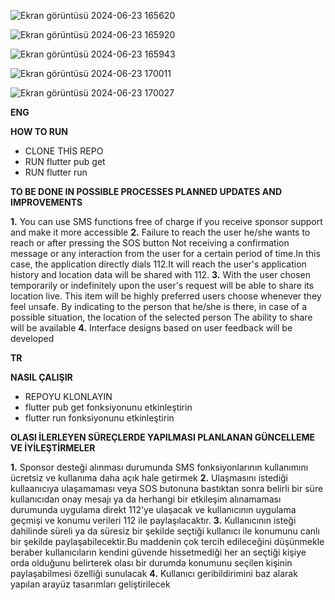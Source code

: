 
![Ekran görüntüsü 2024-06-23 165620](https://github.com/zelissof/WosApp/assets/120017515/722962b5-7e75-4421-b0af-d8355f11d4bf) 


![Ekran görüntüsü 2024-06-23 165920](https://github.com/zelissof/WosApp/assets/120017515/94e9588f-2790-4222-ac06-1ae4e8c210d1)


![Ekran görüntüsü 2024-06-23 165943](https://github.com/zelissof/WosApp/assets/120017515/9622c0aa-26ab-4024-8127-e72c94f162b8)


![Ekran görüntüsü 2024-06-23 170011](https://github.com/zelissof/WosApp/assets/120017515/97624bdf-f11c-4045-921a-b65d7a73fed3)


![Ekran görüntüsü 2024-06-23 170027](https://github.com/zelissof/WosApp/assets/120017515/19aa886f-cd36-460f-96f2-06edf60daf1a)


**ENG**

**HOW TO RUN** 
- CLONE THİS REPO
- RUN flutter pub get
- RUN flutter run 

  
**TO BE DONE IN POSSIBLE PROCESSES PLANNED UPDATES AND IMPROVEMENTS**

**1.** You can use SMS functions free of charge if you receive sponsor support and make it more accessible
**2.** Failure to reach the user he/she wants to reach or after pressing the SOS button
Not receiving a confirmation message or any interaction from the user for a certain period of time.In this case, the application directly dials 112.It will reach the user's application history and location data will be shared with 112. 
**3.** With the user chosen temporarily or indefinitely upon the user's request will be able to share its location live. This item will be highly preferred users choose whenever they feel unsafe.
By indicating to the person that he/she is there, in case of a possible situation, the location of the selected person
The ability to share will be available
**4.** Interface designs based on user feedback
will be developed 



**TR** 

**NASIL ÇALIŞIR**
- REPOYU KLONLAYIN
- flutter pub get fonksiyonunu etkinleştirin
- flutter run fonksiyonunu etkinleştirin 


**OLASI İLERLEYEN SÜREÇLERDE YAPILMASI PLANLANAN GÜNCELLEME VE İYİLEŞTİRMELER**


**1.** Sponsor desteği alınması durumunda SMS fonksiyonlarının kullanımını ücretsiz ve kullanıma daha açık hale getirmek
**2.** Ulaşmasını istediği kullaanıcıya ulaşamaması veya SOS butonuna bastıktan sonra belirli bir süre kullanıcıdan onay mesajı ya da herhangi bir etkileşim alınamaması durumunda uygulama direkt 112'ye ulaşacak ve kullanıcının uygulama geçmişi ve konumu verileri 112 ile paylaşılacaktır.
**3.** Kullanıcının isteği dahilinde süreli ya da süresiz bir şekilde seçtiği kullanıcı ile
konumunu canlı bir şekilde paylaşabilecektir.Bu maddenin çok tercih edileceğini düşünmekle beraber kullanıcıların kendini güvende hissetmediği her an seçtiği kişiye orda olduğunu belirterek olası bir durumda konumunu seçilen kişinin paylaşabilmesi özelliği sunulacak
**4.** Kullanıcı geribildirimini baz alarak yapılan arayüz tasarımları geliştirilecek
